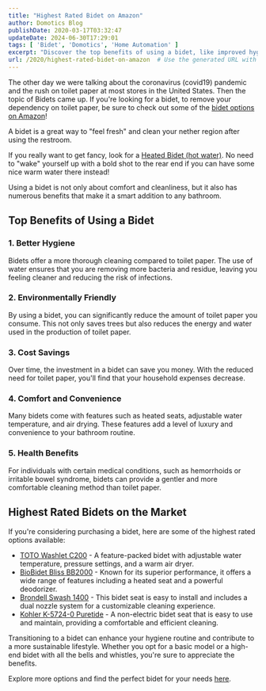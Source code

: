 ```yaml
---
title: "Highest Rated Bidet on Amazon"
author: Domotics Blog
publishDate: 2020-03-17T03:32:47
updateDate: 2024-06-30T17:29:01
tags: [ 'Bidet', 'Domotics', 'Home Automation' ]
excerpt: "Discover the top benefits of using a bidet, like improved hygiene and environmental friendliness. Explore the highest rated bidets on the market for a more luxurious bathroom experience!"
url: /2020/highest-rated-bidet-on-amazon  # Use the generated URL with year
---
```

<p>The other day we were talking about the coronavirus (covid19) pandemic and the rush on toilet paper at most stores in the United States. Then the topic of Bidets came up. If you&#39;re looking for a bidet, to remove your dependency on toilet paper, be sure to check out some of the <a href="https://amzn.to/3aYTpPe">bidet options on Amazon</a>!&nbsp;</p>  <p>A bidet is a great way to &quot;feel fresh&quot; and clean your nether region after using the restroom.</p>  <p>If you really want to get fancy, look for a <a href="https://www.amazon.com/s?k=heated+bidet&amp;rh=p_85%3A2470955011&amp;dc&amp;qid=1584414350&amp;rnid=2470954011&amp;ref=sr_nr_p_85_1">Heated Bidet (hot water)</a>. No need to &quot;wake&quot; yourself up with a bold shot to the rear end if you can have some nice warm water there instead!&nbsp;</p>  <p>Using a bidet is not only about comfort and cleanliness, but it also has numerous benefits that make it a smart addition to any bathroom.</p>  <h2>Top Benefits of Using a Bidet</h2>  <h3>1. Better Hygiene</h3>  <p>Bidets offer a more thorough cleaning compared to toilet paper. The use of water ensures that you are removing more bacteria and residue, leaving you feeling cleaner and reducing the risk of infections.</p>  <h3>2. Environmentally Friendly</h3>  <p>By using a bidet, you can significantly reduce the amount of toilet paper you consume. This not only saves trees but also reduces the energy and water used in the production of toilet paper.</p>  <h3>3. Cost Savings</h3>  <p>Over time, the investment in a bidet can save you money. With the reduced need for toilet paper, you&#39;ll find that your household expenses decrease.</p>  <h3>4. Comfort and Convenience</h3>  <p>Many bidets come with features such as heated seats, adjustable water temperature, and air drying. These features add a level of luxury and convenience to your bathroom routine.</p>  <h3>5. Health Benefits</h3>  <p>For individuals with certain medical conditions, such as hemorrhoids or irritable bowel syndrome, bidets can provide a gentler and more comfortable cleaning method than toilet paper.</p>  <h2>Highest Rated Bidets on the Market</h2>  <p>If you&#39;re considering purchasing a bidet, here are some of the highest rated options available:</p>  <ul>  <li><a href="https://amzn.to/3RP5Jts">TOTO Washlet C200</a> - A feature-packed bidet with adjustable water temperature, pressure settings, and a warm air dryer.</li>  <li><a href="https://amzn.to/3RP5Jts">BioBidet Bliss BB2000</a> - Known for its superior performance, it offers a wide range of features including a heated seat and a powerful deodorizer.</li>  <li><a href="https://amzn.to/3RP5Jts">Brondell Swash 1400</a> - This bidet seat is easy to install and includes a dual nozzle system for a customizable cleaning experience.</li>  <li><a href="https://amzn.to/3RP5Jts">Kohler K-5724-0 Puretide</a> - A non-electric bidet seat that is easy to use and maintain, providing a comfortable and efficient cleaning.</li> </ul>  <p>Transitioning to a bidet can enhance your hygiene routine and contribute to a more sustainable lifestyle. Whether you opt for a basic model or a high-end bidet with all the bells and whistles, you're sure to appreciate the benefits.</p>  <p>Explore more options and find the perfect bidet for your needs <a href="https://amzn.to/3RP5Jts">here</a>.</p> 


